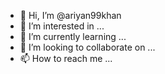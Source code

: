 - 👋 Hi, I’m @ariyan99khan
- 👀 I’m interested in ...
- 🌱 I’m currently learning ...
- 💞️ I’m looking to collaborate on ...
- 📫 How to reach me ...

<!---
ariyan99khan/ariyan99khan is a ✨ special ✨ repository because its `README.md` (this file) appears on your GitHub profile.
You can click the Preview link to take a look at your changes.
--->
